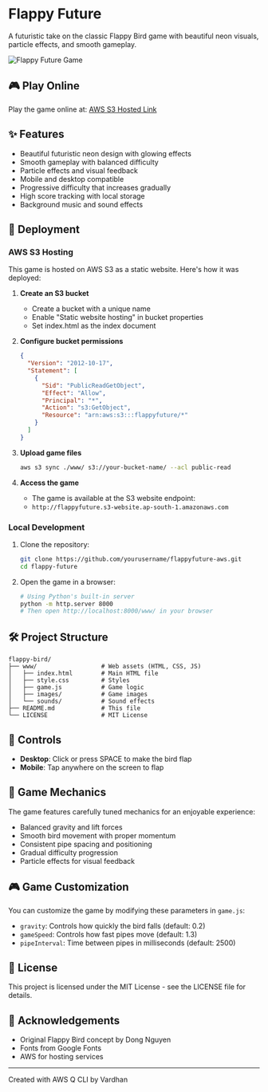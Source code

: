 # Flappy Future

A futuristic take on the classic Flappy Bird game with beautiful neon visuals, particle effects, and smooth gameplay.

![Flappy Future Game](http://flappyfuture.s3-website.ap-south-1.amazonaws.com)

## 🎮 Play Online

Play the game online at: [AWS S3 Hosted Link](http://flappyfuture.s3-website.ap-south-1.amazonaws.com)

## ✨ Features

- Beautiful futuristic neon design with glowing effects
- Smooth gameplay with balanced difficulty
- Particle effects and visual feedback
- Mobile and desktop compatible
- Progressive difficulty that increases gradually
- High score tracking with local storage
- Background music and sound effects

## 🚀 Deployment

### AWS S3 Hosting

This game is hosted on AWS S3 as a static website. Here's how it was deployed:

1. **Create an S3 bucket**
   - Create a bucket with a unique name
   - Enable "Static website hosting" in bucket properties
   - Set index.html as the index document

2. **Configure bucket permissions**
   ```json
   {
     "Version": "2012-10-17",
     "Statement": [
       {
         "Sid": "PublicReadGetObject",
         "Effect": "Allow",
         "Principal": "*",
         "Action": "s3:GetObject",
         "Resource": "arn:aws:s3:::flappyfuture/*"
       }
     ]
   }
   ```

3. **Upload game files**
   ```bash
   aws s3 sync ./www/ s3://your-bucket-name/ --acl public-read
   ```

4. **Access the game**
   - The game is available at the S3 website endpoint:
   - `http://flappyfuture.s3-website.ap-south-1.amazonaws.com`

### Local Development

1. Clone the repository:
   ```bash
   git clone https://github.com/yourusername/flappyfuture-aws.git
   cd flappy-future
   ```

2. Open the game in a browser:
   ```bash
   # Using Python's built-in server
   python -m http.server 8000
   # Then open http://localhost:8000/www/ in your browser
   ```

## 🛠️ Project Structure

```
flappy-bird/
├── www/                  # Web assets (HTML, CSS, JS)
│   ├── index.html        # Main HTML file
│   ├── style.css         # Styles
│   ├── game.js           # Game logic
│   ├── images/           # Game images
│   └── sounds/           # Sound effects
├── README.md             # This file
└── LICENSE               # MIT License
```

## 📱 Controls

- **Desktop**: Click or press SPACE to make the bird flap
- **Mobile**: Tap anywhere on the screen to flap

## 🔧 Game Mechanics

The game features carefully tuned mechanics for an enjoyable experience:

- Balanced gravity and lift forces
- Smooth bird movement with proper momentum
- Consistent pipe spacing and positioning
- Gradual difficulty progression
- Particle effects for visual feedback

## 🎮 Game Customization

You can customize the game by modifying these parameters in `game.js`:

- `gravity`: Controls how quickly the bird falls (default: 0.2)
- `gameSpeed`: Controls how fast pipes move (default: 1.3)
- `pipeInterval`: Time between pipes in milliseconds (default: 2500)

## 📄 License

This project is licensed under the MIT License - see the LICENSE file for details.

## 🙏 Acknowledgements

- Original Flappy Bird concept by Dong Nguyen
- Fonts from Google Fonts
- AWS for hosting services

---

Created with AWS Q CLI  by Vardhan
